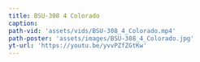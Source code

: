 ```yaml
---
title: BSU-308 4 Colorado
caption:
path-vid: 'assets/vids/BSU-308_4_Colorado.mp4'
path-poster: 'assets/images/BSU-308_4_Colorado.jpg'
yt-url: 'https://youtu.be/yvvPZfZGtKw'
---
```

